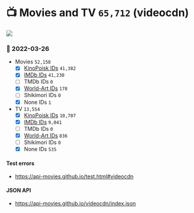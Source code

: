 # :tv: Movies and TV `65,712` (videocdn)

<a href="https://API-Movies.github.io"><img src="https://API-Movies.github.io/banner.png?cache"></a>

### :date: 2022-03-26
- Movies `52,158`
  - [x] <a href="https://API-Movies.github.io/videocdn/movie_kinopoisk_ids.json">KinoPoisk IDs</a> `41,382`
  - [x] <a href="https://API-Movies.github.io/videocdn/movie_imdb_ids.json">IMDb IDs</a> `41,230`
  - [ ] TMDb IDs `0`
  - [x] <a href="https://API-Movies.github.io/videocdn/movie_world_art_ids.json">World-Art IDs</a> `178`
  - [ ] Shikimori IDs `0`
  - [x] None IDs `1`
- TV `13,554`
  - [x] <a href="https://API-Movies.github.io/videocdn/tv_kinopoisk_ids.json">KinoPoisk IDs</a> `10,707`
  - [x] <a href="https://API-Movies.github.io/videocdn/tv_imdb_ids.json">IMDb IDs</a> `9,041`
  - [ ] TMDb IDs `0`
  - [x] <a href="https://API-Movies.github.io/videocdn/tv_world_art_ids.json">World-Art IDs</a> `836`
  - [ ] Shikimori IDs `0`
  - [x] None IDs `535`
#### Test errors
- <a href='https://api-movies.github.io/test.html#videocdn'>https://api-movies.github.io/test.html#videocdn</a>
#### JSON API
- <a href='https://api-movies.github.io/videocdn/index.json'>https://api-movies.github.io/videocdn/index.json</a>
